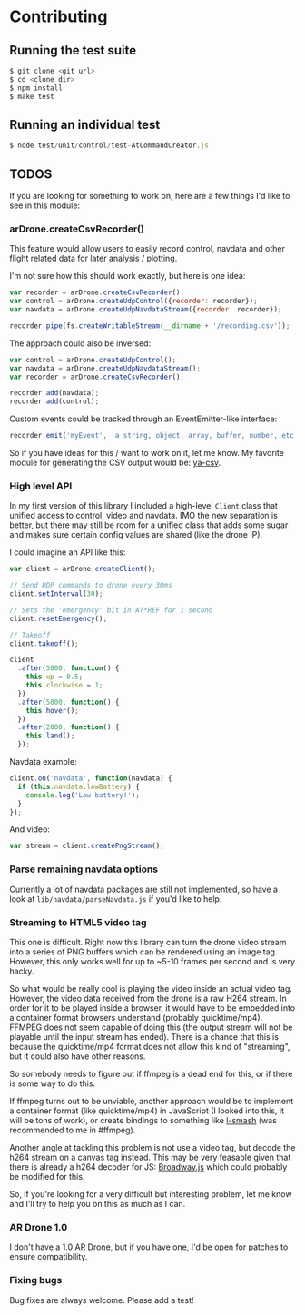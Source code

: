 # Contributing

## Running the test suite

```js
$ git clone <git url>
$ cd <clone dir>
$ npm install
$ make test
```

## Running an individual test

```js
$ node test/unit/control/test-AtCommandCreator.js
```

## TODOS

If you are looking for something to work on, here are a few things I'd like to
see in this module:

### arDrone.createCsvRecorder()

This feature would allow users to easily record control, navdata and other
flight related data for later analysis / plotting.

I'm not sure how this should work exactly, but here is one idea:

```js
var recorder = arDrone.createCsvRecorder();
var control = arDrone.createUdpControl({recorder: recorder});
var navdata = arDrone.createUdpNavdataStream({recorder: recorder});

recorder.pipe(fs.createWritableStream(__dirname + '/recording.csv'));
```

The approach could also be inversed:

```js
var control = arDrone.createUdpControl();
var navdata = arDrone.createUdpNavdataStream();
var recorder = arDrone.createCsvRecorder();

recorder.add(navdata);
recorder.add(control);
```

Custom events could be tracked through an EventEmitter-like interface:

```js
recorder.emit('myEvent', 'a string, object, array, buffer, number, etc.');
```

So if you have ideas for this / want to work on it, let me know. My favorite
module for generating the CSV output would be:
[ya-csv](https://github.com/koles/ya-csv).

### High level API

In my first version of this library I included a high-level `Client` class
that unified access to control, video and navdata. IMO the new separation is
better, but there may still be room for a unified class that adds some sugar
and makes sure certain config values are shared (like the drone IP).

I could imagine an API like this:

```js
var client = arDrone.createClient();

// Send UDP commands to drone every 30ms
client.setInterval(30);

// Sets the 'emergency' bit in AT*REF for 1 second
client.resetEmergency();

// Takeoff
client.takeoff();

client
  .after(5000, function() {
    this.up = 0.5;
    this.clockwise = 1;
  })
  .after(5000, function() {
    this.hover();
  })
  .after(2000, function() {
    this.land();
  });
```

Navdata example:

```js
client.on('navdata', function(navdata) {
  if (this.navdata.lowBattery) {
    console.log('Low battery!');
  }
});
```

And video:

```js
var stream = client.createPngStream();
```

### Parse remaining navdata options

Currently a lot of navdata packages are still not implemented, so have a look
at `lib/navdata/parseNavdata.js` if you'd like to help.

### Streaming to HTML5 video tag

This one is difficult. Right now this library can turn the drone video stream
into a series of PNG buffers which can be rendered using an image tag. However,
this only works well for up to ~5-10 frames per second and is very hacky.

So what would be really cool is playing the video inside an actual video tag.
However, the video data received from the drone is a raw H264 stream. In order
for it to be played inside a browser, it would have to be embedded into a
container format browsers understand (probably quicktime/mp4). FFMPEG does not
seem capable of doing this (the output stream will not be playable until the input
stream has ended). There is a chance that this is because the quicktime/mp4
format does not allow this kind of "streaming", but it could also have other
reasons.

So somebody needs to figure out if ffmpeg is a dead end for this, or if there
is some way to do this.

If ffmpeg turns out to be unviable, another approach would be to implement
a container format (like quicktime/mp4) in JavaScript (I looked into this,
it will be tons of work), or create bindings to something like
[l-smash](http://code.google.com/p/l-smash/) (was recommended to me in #ffmpeg).

Another angle at tackling this problem is not use a video tag, but decode the
h264 stream on a canvas tag instead. This may be very feasable given that there
is already a h264 decoder for JS: [Broadway.js](https://github.com/mbebenita/Broadway)
which could probably be modified for this.

So, if you're looking for a very difficult but interesting problem, let me know
and I'll try to help you on this as much as I can.

### AR Drone 1.0

I don't have a 1.0 AR Drone, but if you have one, I'd be open for patches
to ensure compatibility.

### Fixing bugs

Bug fixes are always welcome. Please add a test!
